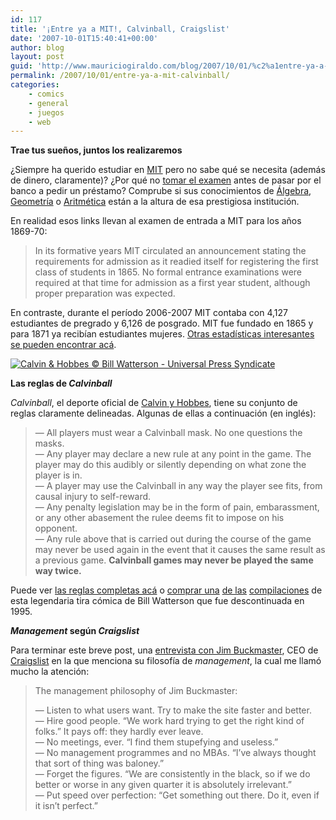 ```yaml
---
id: 117
title: '¡Entre ya a MIT!, Calvinball, Craigslist'
date: '2007-10-01T15:40:41+00:00'
author: blog
layout: post
guid: 'http://www.mauriciogiraldo.com/blog/2007/10/01/%c2%a1entre-ya-a-mit-calvinball/'
permalink: /2007/10/01/entre-ya-a-mit-calvinball/
categories:
    - comics
    - general
    - juegos
    - web
---
```


**Trae tus sueños, juntos los realizaremos**

¿Siempre ha querido estudiar en [MIT](http://www.mit.edu) pero no sabe qué se necesita (además de dinero, claramente)? ¿Por qué no [tomar el examen](http://libraries.mit.edu/archives/exhibits/exam/) antes de pasar por el banco a pedir un préstamo? Comprube si sus conocimientos de [Álgebra](http://libraries.mit.edu/archives/exhibits/exam/algebra.html), [Geometría](http://libraries.mit.edu/archives/exhibits/exam/geometry.html) o [Aritmética](http://libraries.mit.edu/archives/exhibits/exam/arithmetic.html) están a la altura de esa prestigiosa institución.

En realidad esos links llevan al examen de entrada a MIT para los años 1869-70:

> In its formative years MIT circulated an announcement stating the requirements for admission as it readied itself for registering the first class of students in 1865. No formal entrance examinations were required at that time for admission as a first year student, although proper preparation was expected.

En contraste, durante el período 2006-2007 MIT contaba con 4,127 estudiantes de pregrado y 6,126 de posgrado. MIT fue fundado en 1865 y para 1871 ya recibían estudiantes mujeres. [Otras estadísticas interesantes se pueden encontrar acá](http://web.mit.edu/facts/).

[![Calvin & Hobbes © Bill Watterson - Universal Press Syndicate](//www.mauriciogiraldo.com/blog/wp-content/uploads/2007/10/calvinball.gif)](http://www.simplych.com/cb_rules.htm)

**Las reglas de *Calvinball***

*Calvinball*, el deporte oficial de [Calvin y Hobbes](http://en.wikipedia.org/wiki/Calvin_and_Hobbes "ver en Wikipedia"), tiene su conjunto de reglas claramente delineadas. Algunas de ellas a continuación (en inglés):

> — All players must wear a Calvinball mask. No one questions the masks.  
>  — Any player may declare a new rule at any point in the game. The player may do this audibly or silently depending on what zone the player is in.  
>  — A player may use the Calvinball in any way the player see fits, from causal injury to self-reward.  
>  — Any penalty legislation may be in the form of pain, embarassment, or any other abasement the rulee deems fit to impose on his opponent.  
>  — Any rule above that is carried out during the course of the game may never be used again in the event that it causes the same result as a previous game. **Calvinball games may never be played the same way twice.**

Puede ver [las reglas completas acá](http://www.simplych.com/cb_rules.htm) o [comprar una](http://www.amazon.com/gp/redirect.html?ie=UTF8&location=http%3A%2F%2Fwww.amazon.com%2FCalvin-Hobbes-Tenth-Anniversary-Book%2Fdp%2F0836204387%3Fie%3DUTF8%26s%3Dbooks%26qid%3D1191270017%26sr%3D8-2&tag=maurigiral-20&linkCode=ur2&camp=1789&creative=9325) [de las](http://www.amazon.com/gp/redirect.html?ie=UTF8&location=http%3A%2F%2Fwww.amazon.com%2FIts-Magical-World-Calvin-Collection%2Fdp%2F0836221362%3Fie%3DUTF8%26s%3Dbooks%26qid%3D1191270017%26sr%3D8-3&tag=maurigiral-20&linkCode=ur2&camp=1789&creative=9325) [compilaciones](http://www.amazon.com/gp/redirect.html?ie=UTF8&location=http%3A%2F%2Fwww.amazon.com%2FComplete-Calvin-Hobbes%2Fdp%2F0740748475%3Fie%3DUTF8%26s%3Dbooks%26qid%3D1191270017%26sr%3D8-1&tag=maurigiral-20&linkCode=ur2&camp=1789&creative=9325) de esta legendaria tira cómica de Bill Watterson que fue descontinuada en 1995.

***Management* según *Craigslist***

Para terminar este breve post, una [entrevista con Jim Buckmaster](http://sfbay.craigslist.org/about/press/ft.lucy.html), CEO de [Craigslist](http://www.craigslist.org) en la que menciona su filosofía de *management*, la cual me llamó mucho la atención:

> The management philosophy of Jim Buckmaster:
> 
>  — Listen to what users want. Try to make the site faster and better.  
>  — Hire good people. “We work hard trying to get the right kind of folks.” It pays off: they hardly ever leave.  
>  — No meetings, ever. “I find them stupefying and useless.”  
>  — No management programmes and no MBAs. “I’ve always thought that sort of thing was baloney.”  
>  — Forget the figures. “We are consistently in the black, so if we do better or worse in any given quarter it is absolutely irrelevant.”  
>  — Put speed over perfection: “Get something out there. Do it, even if it isn’t perfect.”